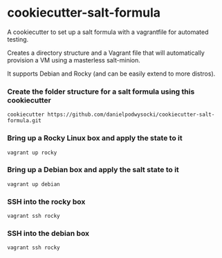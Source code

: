 # cookiecutter-salt-formula
A cookiecutter to set up a salt formula with a vagrantfile for automated testing.

Creates a directory structure and a Vagrant file that will automatically provision a VM using a masterless salt-minion.

It supports Debian and Rocky (and can be easily extend to more distros).


### Create the folder structure for a salt formula using this cookiecutter
```
cookiecutter https://github.com/danielpodwysocki/cookiecutter-salt-formula.git
```

### Bring up a Rocky Linux box and apply the state to it

```
vagrant up rocky
```
### Bring up a Debian box and apply the salt state to it

```
vagrant up debian
```

### SSH into the rocky box
```
vagrant ssh rocky
```

### SSH into the debian box
```
vagrant ssh rocky
```
